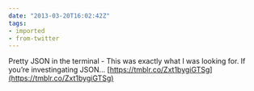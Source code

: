 ```yaml
---
date: "2013-03-20T16:02:42Z"
tags:
- imported
- from-twitter
---
```

Pretty JSON in the terminal - This was exactly what I was looking for. If you’re investingating JSON... [https://tmblr.co/Zxt1bygiGTSg](https://tmblr.co/Zxt1bygiGTSg)
